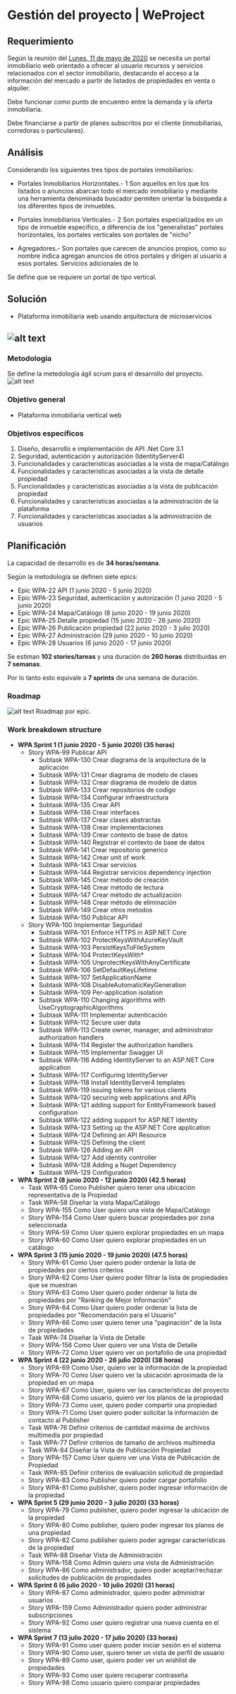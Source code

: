 # Gestión del proyecto | WeProject #

## Requerimiento

Según la reunión del [Lunes, 11 de mayo de 2020](https://nlabbe.atlassian.net/l/c/Nm1mx0bK) se necesita un portal inmobiliario web orientado a ofrecer al usuario recursos y servicios relacionados con el sector inmobiliario, destacando el acceso a la información del mercado a partir de listados de propiedades en venta o alquiler. 

Debe funcionar como punto de encuentro entre la demanda y la oferta inmobiliaria.

Debe financiarse a partir de planes subscritos por el cliente (inmobiliarias, corredoras o particulares).

## Análisis

Considerando los siguientes tres tipos de portales inmobiliarios:

* Portales Inmobiliarios Horizontales.- 1​ Son aquellos en los que los listados o anuncios abarcan todo el mercado inmobiliario y mediante una herramienta denominada buscador permiten orientar la búsqueda a los diferentes tipos de inmuebles.

* Portales Inmobiliarios Verticales.- 2​ Son portales especializados en un tipo de inmueble específico, a diferencia de los "generalistas" portales horizontales, los portales verticales son portales de "nicho"

* Agregadores.- Son portales que carecen de anuncios propios, como su nombre indica agregan anuncios de otros portales y dirigen al usuario a esos portales.
Servicios adicionales de lo

Se define que se requiere un portal de tipo vertical.

## Solución
* Plataforma inmobiliaria web usando arquitectura de microservicios

![alt text](https://www.codeproject.com/KB/aspnet/1276639/image001.png "Arquitectura de microservicios")
--

### Metodología
Se define la metedología ágil scrum para el desarrollo del proyecto.
![alt text](https://d3timt52sxdbq0.cloudfront.net/wp-content/uploads/2017/07/Scrum-framework_en.jpg "Metodología SCRUM")

### Objetivo general
* Plataforma inmobiliaria vertical web

### Objetivos específicos
1. Diseño, desarrollo e implementación de API .Net Core 3.1
2. Seguridad, autenticación y autorización (IdentityServer4)
3. Funcionalidades y caracteristicas asociadas a la vista de mapa/Catálogo
4. Funcionalidades y caracteristicas asociadas a la vista de detalle propiedad
5. Funcionalidades y caracteristicas asociadas a la vista de publicación propiedad
6. Funcionalidades y caracteristicas asociadas a la administración de la plataforma
7. Funcionalidades y caracteristicas asociadas a la administración de usuarios

## Planificación

La capacidad de desarrollo es de **34 horas/semana**.

Según la metodología se definen siete epics:

* Epic	WPA-22	API (1 junio 2020 - 5 junio 2020)
* Epic	WPA-23	Seguridad, autenticación y autorización (1 junio 2020 - 5 junio 2020)
* Epic	WPA-24	Mapa/Catálogo (8 junio 2020 - 19 junio 2020)
* Epic	WPA-25	Detalle propiedad (15 junio 2020 - 26 junio 2020)
* Epic	WPA-26	Publicación propiedad (22 junio 2020 - 3 julio 2020)
* Epic	WPA-27	Administración (29 junio 2020 - 10 junio 2020)
* Epic	WPA-28	Usuarios (6 junio 2020 - 17 junio 2020)

Se estiman **102 stories/tareas** y una duración de **260 horas** distribuidas en **7 semanas**. 

Por lo tanto esto equivale a **7 sprints** de una semana de duración.

### Roadmap 
![alt text](https://raw.githubusercontent.com/nlabbedev/nlabbedev.github.io/master/weprojectapp_2020-05-25_05.00pm.png "Roadmap WeProject")
Roadmap por epic.

### Work breakdown structure

* __WPA Sprint 1 (1 junio 2020 - 5 junio 2020) (35 horas)__
	* Story	WPA-99	Publicar API
		* Subtask	WPA-130	Crear diagrama de la arquitectura de la aplicación	
		* Subtask	WPA-131	Crear diagrama de modelo de clases	
		* Subtask	WPA-132	Crear diagrama de modelo de datos	
		* Subtask	WPA-133	Crear repositorios de codigo	
		* Subtask	WPA-134	Configurar infraestructura	
		* Subtask	WPA-135	Crear API	
		* Subtask	WPA-136	Crear interfaces	
		* Subtask	WPA-137	Crear clases abstractas	
		* Subtask	WPA-138	Crear implementaciones	
		* Subtask	WPA-139	Crear contexto de base de datos	
		* Subtask	WPA-140	Registrar el contexto de base de datos	
		* Subtask	WPA-141	Crear repositorio generico	
		* Subtask	WPA-142	Crear unit of work	
		* Subtask	WPA-143	Crear servicios	
		* Subtask	WPA-144	Registrar servicios dependency injection	
		* Subtask	WPA-145	Crear método de creación	
		* Subtask	WPA-146	Crear método de lectura	
		* Subtask	WPA-147	Crear método de actualización	
		* Subtask	WPA-148	Crear método de eliminación	
		* Subtask	WPA-149	Crear otros metodos	
		* Subtask	WPA-150	Publicar API	
	* Story	WPA-100	Implementar Seguridad
		* Subtask	WPA-101	Enforce HTTPS in ASP.NET Core
		* Subtask	WPA-102	ProtectKeysWithAzureKeyVault
		* Subtask	WPA-103	PersistKeysToFileSystem
		* Subtask	WPA-104	ProtectKeysWith*
		* Subtask	WPA-105	UnprotectKeysWithAnyCertificate
		* Subtask	WPA-106	SetDefaultKeyLifetime
		* Subtask	WPA-107	SetApplicationName
		* Subtask	WPA-108	DisableAutomaticKeyGeneration
		* Subtask	WPA-109	Per-application isolation
		* Subtask	WPA-110	Changing algorithms with UseCryptographicAlgorithms
		* Subtask	WPA-111	Implementar autenticación
		* Subtask	WPA-112	Secure user data
		* Subtask	WPA-113	Create owner, manager, and administrator authorization handlers
		* Subtask	WPA-114	Register the authorization handlers
		* Subtask	WPA-115	Implementar Swagger UI
		* Subtask	WPA-116	Adding IdentityServer to an ASP.NET Core application
		* Subtask	WPA-117	Configuring IdentityServer
		* Subtask	WPA-118	Install IdentityServer4 templates
		* Subtask	WPA-119	issuing tokens for various clients
		* Subtask	WPA-120	securing web applications and APIs
		* Subtask	WPA-121	adding support for EntityFramework based configuration
		* Subtask	WPA-122	adding support for ASP.NET Identity
		* Subtask	WPA-123	Setting up the ASP.NET Core application
		* Subtask	WPA-124	Defining an API Resource
		* Subtask	WPA-125	Defining the client
		* Subtask	WPA-126	Adding an API
		* Subtask	WPA-127	Add identity controller
		* Subtask	WPA-128	Adding a Nuget Dependency
		* Subtask	WPA-129	Configuration
* __WPA Sprint 2 (8 junio 2020 - 12 junio 2020) (42.5 horas)__
	* Task	WPA-65	Como Publisher quiero tener una ubicación representativa de la Propiedad
	* Task	WPA-58	Diseñar la vista Mapa/Catálogo
	* Story	WPA-155	Como User quiero una vista de Mapa/Catálogo
	* Story	WPA-154	Como User quiero buscar propiedades por zona seleccionada
	* Story	WPA-59	Como User quiero explorar propiedades en un mapa
	* Story	WPA-60	Como User quiero explorar propiedades en un catálogo
* __WPA Sprint 3 (15 junio 2020 - 19 junio 2020) (47.5 horas)__
	* Story	WPA-61	Como User quiero poder ordenar la lista de propiedades por ciertos criterios
	* Story	WPA-62	Como User quiero poder filtrar la lista de propiedades que se muestran
	* Story	WPA-63	Como User quiero poder ordenar la lista de propiedades por "Ranking de Mejor Información"
	* Story	WPA-64	Como User quiero poder ordenar la lista de propiedades por "Recomendación para el Usuario"
	* Story	WPA-66	Como user quiero tener una "paginación" de la lista de propiedades
	* Task	WPA-74	Diseñar la Vista de Detalle
	* Story	WPA-156	Como User quiero ver una Vista de Detalle
	* Story	WPA-72	Como User quiero ver un portafolio de una propiedad
* __WPA Sprint 4 (22 junio 2020 - 26 julio 2020) (38 horas)__
	* Story	WPA-69	Como User, quiero ver la información de la propiedad
	* Story	WPA-70	Como User quiero ver la ubicación aproximada de la propiedad en un mapa
	* Story	WPA-67	Como User, quiero ver las características del proyecto
	* Story	WPA-68	Como usuario, quiero ver los planos de la propiedad
	* Story	WPA-73	Como user, quiero poder compartir una propiedad
	* Story	WPA-71	Como User quiero poder solicitar la información de contacto al Publisher
	* Task	WPA-76	Definir criterios de cantidad máxima de archivos multimedia por propiedad
	* Task	WPA-77	Definir criterios de tamaño de archivos multimedia
	* Task	WPA-84	Diseñar la Vista de Publicación Propiedad
	* Story	WPA-157	Como User quiero ver una Vista de Publicación de Propiedad
	* Task	WPA-85	Definir criterios de evaluación solicitud de propiedad
	* Story	WPA-83	Como Publisher quiero poder cargar portafolio 
	* Story	WPA-81	Como publisher, quiero poder ingresar información de la propiedad
* __WPA Sprint 5 (29 junio 2020 - 3 julio 2020) (33 horas)__
	* Story	WPA-79	Como publisher, quiero poder ingresar la ubicación de la propiedad
	* Story	WPA-80	Como publisher, quiero poder ingresar los planos de una propiedad
	* Story	WPA-82	Como publisher quiero poder agregar características de la propiedad
	* Task	WPA-88	Diseñar Vista de Administración
	* Story	WPA-158	Como Admin quiero una vista de Administración
	* Story	WPA-86	Como administrador, quiero poder aceptar/rechazar solicitudes de publicación de propiedades
* __WPA Sprint 6 (6 julio 2020 - 10 julio 2020) (31 horas)__
	* Story	WPA-87	Como administrador, quiero poder administrar usuarios
	* Story	WPA-159	Como Administrador quiero poder administrar subscripciones
	* Story	WPA-92	Como user quiero registrar una nueva cuenta en el sistema
* __WPA Sprint 7 (13 julio 2020 - 17 julio 2020) (33 horas)__
	* Story	WPA-91	Como user quiero poder iniciar sesión en el sistema
	* Story	WPA-90	Como user, quiero tener un vista de perfil de usuario
	* Story	WPA-89	Como user, quiero poder ver un wishlist de propiedades
	* Story	WPA-93	Como user quiero recuperar contraseña
	* Story	WPA-98	Como usuario quiero comparar propiedades